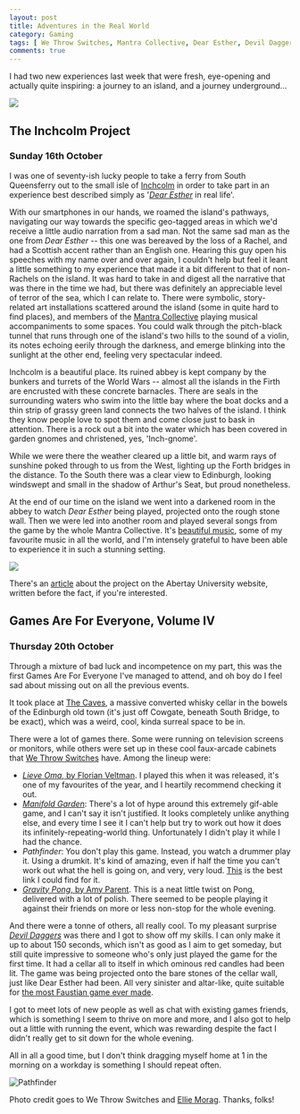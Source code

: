 ```yaml
---
layout: post
title: Adventures in the Real World
category: Gaming
tags: [ We Throw Switches, Mantra Collective, Dear Esther, Devil Daggers, Lieve Oma, Florian Veltman, Inchcolm Project, Games Are For Everyone, Abertay University, Manifold Garden ]
comments: true
---
```


I had two new experiences last week that were fresh, eye-opening and actually quite inspiring: a journey to an island, and a journey underground...

![](/images/inchcolm_02.jpg)

## The Inchcolm Project

### Sunday 16th October

I was one of seventy-ish lucky people to take a ferry from South Queensferry out to the small isle of [Inchcolm](https://en.wikipedia.org/wiki/Inchcolm) in order to take part in an experience best described simply as '[*Dear Esther*](http://dear-esther.com/) in real life'.

With our smartphones in our hands, we roamed the island's pathways, navigating our way towards the specific geo-tagged areas in which we'd receive a little audio narration from a sad man. Not the same sad man as the one from *Dear Esther* -- this one was bereaved by the loss of a Rachel, and had a Scottish accent rather than an English one. Hearing this guy open his speeches with my name over and over again, I couldn't help but feel it leant a little something to my experience that made it a bit different to that of non-Rachels on the island. It was hard to take in and digest all the narrative that was there in the time we had, but there was definitely an appreciable level of terror of the sea, which I can relate to. There were symbolic, story-related art installations scattered around the island (some in quite hard to find places), and members of the [Mantra Collective](https://twitter.com/mantra_sound) playing musical accompaniments to some spaces. You could walk through the pitch-black tunnel that runs through one of the island's two hills to the sound of a violin, its notes echoing eerily through the darkness, and emerge blinking into the sunlight at the other end, feeling very spectacular indeed.

Inchcolm is a beautiful place. Its ruined abbey is kept company by the bunkers and turrets of the World Wars -- almost all the islands in the Firth are encrusted with these concrete barnacles. There are seals in the surrounding waters who swim into the little bay where the boat docks and a thin strip of grassy green land connects the two halves of the island. I think they know people love to spot them and come close just to bask in attention. There is a rock out a bit into the water which has been covered in garden gnomes and christened, yes, 'Inch-gnome'.

While we were there the weather cleared up a little bit, and warm rays of sunshine poked through to us from the West, lighting up the Forth bridges in the distance. To the South there was a clear view to Edinburgh, looking windswept and small in the shadow of Arthur's Seat, but proud nonetheless.

At the end of our time on the island we went into a darkened room in the abbey to watch *Dear Esther* being played, projected onto the rough stone wall. Then we were led into another room and played several songs from the game by the whole Mantra Collective. It's [beautiful music](https://jessicacurry.bandcamp.com/album/dear-esther), some of my favourite music in all the world, and I'm intensely grateful to have been able to experience it in such a stunning setting.

![](/images/inchcolm_01.jpg)

There's an [article](http://www.abertay.ac.uk/discover/news/news-archive/2016/name,31749,en.html) about the project on the Abertay University website, written before the fact, if you're interested.

## Games Are For Everyone, Volume IV

### Thursday 20th October

Through a mixture of bad luck and incompetence on my part, this was the first Games Are For Everyone I've managed to attend, and oh boy do I feel sad about missing out on all the previous events.

It took place at [The Caves](http://unusualvenuesedinburgh.com/venues/the-caves-venue-edinburgh), a massive converted whisky cellar in the bowels of the Edinburgh old town (it's just off Cowgate, beneath South Bridge, to be exact), which was a weird, cool, kinda surreal space to be in.

There were a lot of games there. Some were running on television screens or monitors, while others were set up in these cool faux-arcade cabinets that [We Throw Switches](http://wethrowswitches.com/) have. Among the lineup were:

- [*Lieve Oma*, by Florian Veltman](https://vltmn.itch.io/lieve-oma). I played this when it was released, it's one of my favourites of the year, and I heartily recommend checking it out.
- [*Manifold Garden*](http://manifold.garden/): There's a lot of hype around this extremely gif-able game, and I can't say it isn't justified. It looks completely unlike anything else, and every time I see it I can't help but try to work out how it does its infinitely-repeating-world thing. Unfortunately I didn't play it while I had the chance.
- *Pathfinder*: You don't play this game. Instead, you watch a drummer play it. Using a drumkit. It's kind of amazing, even if half the time you can't work out what the hell is going on, and very, very loud. [This](http://users.sussex.ac.uk/~thm21/ICLI_proceedings/2016/Practical/Performances/3_cm_pathfinder.pdf) is the best link I could find for it.
- [*Gravity Pong*, by Amy Parent](https://lightspeedgames.itch.io/gravitypong). This is a neat little twist on Pong, delivered with a lot of polish. There seemed to be people playing it against their friends on more or less non-stop for the whole evening.

And there were a tonne of others, all really cool. To my pleasant surprise [*Devil Daggers*](http://devildaggers.com/) was there and I got to show off my skills. I can only make it up to about 150 seconds, which isn't as good as I aim to get someday, but still quite impressive to someone who's only just played the game for the first time. It had a cellar all to itself in which ominous red candles had been lit. The game was being projected onto the bare stones of the cellar wall, just like Dear Esther had been. All very sinister and altar-like, quite suitable for [the most Faustian game ever made](https://www.youtube.com/watch?v=GSHjB_OXzLw).

I got to meet lots of new people as well as chat with existing games friends, which is something I seem to thrive on more and more, and I also got to help out a little with running the event, which was rewarding despite the fact I didn't really get to sit down for the whole evening.

All in all a good time, but I don't think dragging myself home at 1 in the morning on a workday is something I should repeat often.

![](/images/gafe_01.jpg "Pathfinder")

Photo credit goes to We Throw Switches and [Ellie Morag](). Thanks, folks!
